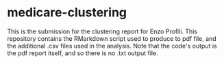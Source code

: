 # medicare-clustering
This is the submission for the clustering report for Enzo Profili. This repository contains the RMarkdown script used to produce to pdf file, and the additional .csv files used in the analysis. Note that the code's output is the pdf report itself, and so there is no .txt output file.
